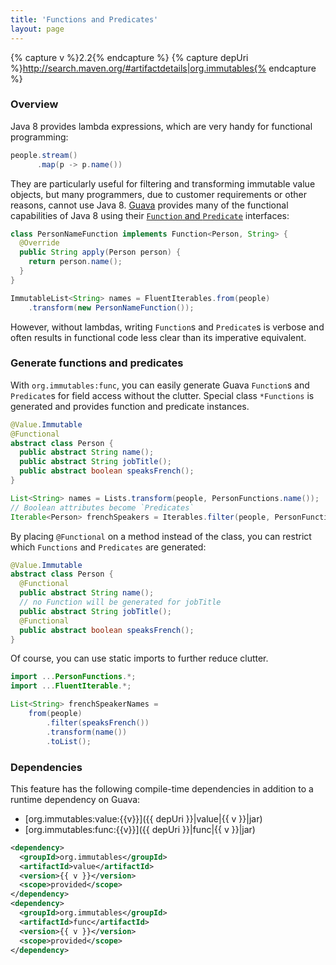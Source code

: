 ```yaml
---
title: 'Functions and Predicates'
layout: page
---
```


{% capture v %}2.2{% endcapture %}
{% capture depUri %}http://search.maven.org/#artifactdetails|org.immutables{% endcapture %}

### Overview

Java 8 provides lambda expressions, which are very handy for functional programming:

```java
people.stream()
      .map(p -> p.name())
```

They are particularly useful for filtering and transforming immutable value objects,
but many programmers, due to customer requirements or other reasons, cannot use Java 8.  [Guava](https://github.com/google/guava) provides many of the functional capabilities of Java 8 using their [`Function` and `Predicate`](https://github.com/google/guava/wiki/FunctionalExplained) interfaces:

```java
class PersonNameFunction implements Function<Person, String> {
  @Override
  public String apply(Person person) {
    return person.name();
  }
}

ImmutableList<String> names = FluentIterables.from(people)
    .transform(new PersonNameFunction());
```

However, without lambdas, writing `Function`s and `Predicate`s is verbose and often results in functional
code less clear than its imperative equivalent.  

### Generate functions and predicates

With `org.immutables:func`, you can easily generate Guava `Function`s and `Predicate`s for field access without the clutter. Special class `*Functions` is generated and provides function and predicate instances.

```java
@Value.Immutable
@Functional
abstract class Person {
  public abstract String name();
  public abstract String jobTitle();
  public abstract boolean speaksFrench();
}

List<String> names = Lists.transform(people, PersonFunctions.name());
// Boolean attributes become `Predicates`
Iterable<Person> frenchSpeakers = Iterables.filter(people, PersonFunctions.speaksFrench());
```

By placing `@Functional` on a method instead of the class, you can restrict which `Functions` and `Predicates` are generated:

```java
@Value.Immutable
abstract class Person {
  @Functional
  public abstract String name();
  // no Function will be generated for jobTitle
  public abstract String jobTitle();
  @Functional
  public abstract boolean speaksFrench();
}
```

Of course, you can use static imports to further reduce clutter.

```java
import ...PersonFunctions.*;
import ...FluentIterable.*;

List<String> frenchSpeakerNames =
    from(people)
        .filter(speaksFrench())
        .transform(name())
        .toList();
```

### Dependencies

This feature has the following compile-time dependencies in addition to a runtime dependency on Guava:

- [org.immutables:value:{{v}}]({{ depUri }}|value|{{ v }}|jar)
- [org.immutables:func:{{v}}]({{ depUri }}|func|{{ v }}|jar)

```xml
<dependency>
  <groupId>org.immutables</groupId>
  <artifactId>value</artifactId>
  <version>{{ v }}</version>
  <scope>provided</scope>
</dependency>
<dependency>
  <groupId>org.immutables</groupId>
  <artifactId>func</artifactId>
  <version>{{ v }}</version>
  <scope>provided</scope>
</dependency>
```
